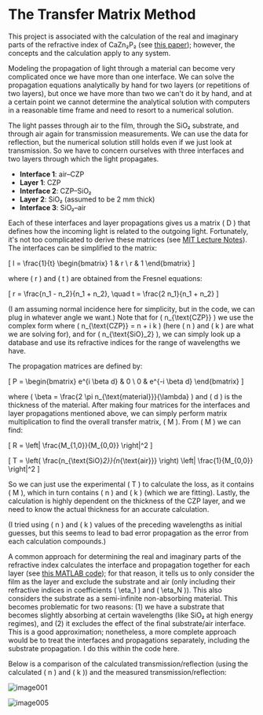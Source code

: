 # The Transfer Matrix Method

This project is associated with the calculation of the real and imaginary parts of the refractive index of CaZn₂P₂ (see [this paper](https://doi.org/10.1002/aenm.202402640)); however, the concepts and the calculation apply to any system.

Modeling the propagation of light through a material can become very complicated once we have more than one interface. We can solve the propagation equations analytically by hand for two layers (or repetitions of two layers), but once we have more than two we can't do it by hand, and at a certain point we cannot determine the analytical solution with computers in a reasonable time frame and need to resort to a numerical solution.

The light passes through air to the film, through the SiO₂ substrate, and through air again for transmission measurements. We can use the data for reflection, but the numerical solution still holds even if we just look at transmission. So we have to concern ourselves with three interfaces and two layers through which the light propagates.

- **Interface 1**: air–CZP
- **Layer 1**: CZP
- **Interface 2**: CZP–SiO₂
- **Layer 2**: SiO₂ (assumed to be 2 mm thick)
- **Interface 3**: SiO₂–air

Each of these interfaces and layer propagations gives us a matrix \( D \) that defines how the incoming light is related to the outgoing light. Fortunately, it's not too complicated to derive these matrices (see [MIT Lecture Notes](https://ocw.mit.edu/courses/3-024-electronic-optical-and-magnetic-properties-of-materials-spring-2013/bc1be0fe02cf4f8845cc7c8c5ed97008_MIT3_024S13_2012lec23.pdf)). The interfaces can be simplified to the matrix:

\[ I = \frac{1}{t} \begin{bmatrix} 1 & r \\ r & 1 \end{bmatrix} \]

where \( r \) and \( t \) are obtained from the Fresnel equations:

\[ r = \frac{n_1 - n_2}{n_1 + n_2}, \quad t = \frac{2 n_1}{n_1 + n_2} \]

(I am assuming normal incidence here for simplicity, but in the code, we can plug in whatever angle we want.) Note that for \( n_{\text{CZP}} \) we use the complex form where \( n_{\text{CZP}} = n + i k \) (here \( n \) and \( k \) are what we are solving for), and for \( n_{\text{SiO}_2} \), we can simply look up a database and use its refractive indices for the range of wavelengths we have.

The propagation matrices are defined by:

\[ P = \begin{bmatrix} e^{i \beta d} & 0 \\ 0 & e^{-i \beta d} \end{bmatrix} \]

where \( \beta = \frac{2 \pi n_{\text{material}}}{\lambda} \) and \( d \) is the thickness of the material. After making four matrices for the interfaces and layer propagations mentioned above, we can simply perform matrix multiplication to find the overall transfer matrix, \( M \). From \( M \) we can find:

\[ R = \left| \frac{M_{1,0}}{M_{0,0}} \right|^2 \]

\[ T = \left( \frac{n_{\text{SiO}_2}}{n_{\text{air}}} \right) \left| \frac{1}{M_{0,0}} \right|^2 \]

So we can just use the experimental \( T \) to calculate the loss, as it contains \( M \), which in turn contains \( n \) and \( k \) (which we are fitting). Lastly, the calculation is highly dependent on the thickness of the CZP layer, and we need to know the actual thickness for an accurate calculation.

(I tried using \( n \) and \( k \) values of the preceding wavelengths as initial guesses, but this seems to lead to bad error propagation as the error from each calculation compounds.)

A common approach for determining the real and imaginary parts of the refractive index calculates the interface and propagation together for each layer (see [this MATLAB code](https://www.mathworks.com/matlabcentral/fileexchange/50923-jreftran-a-layered-thin-film-transmission-and-reflection-coefficient-calculator)); for that reason, it tells us to only consider the film as the layer and exclude the substrate and air (only including their refractive indices in coefficients \( \eta_1 \) and \( \eta_N \)). This also considers the substrate as a semi-infinite non-absorbing material. This becomes problematic for two reasons: (1) we have a substrate that becomes slightly absorbing at certain wavelengths (like SiO₂ at high energy regimes), and (2) it excludes the effect of the final substrate/air interface. This is a good approximation; nonetheless, a more complete approach would be to treat the interfaces and propagations separately, including the substrate propagation. I do this within the code here.

Below is a comparison of the calculated transmission/reflection (using the calculated \( n \) and \( k \)) and the measured transmission/reflection:

![image001](https://github.com/user-attachments/assets/74736398-a193-4cc9-9583-1f9e2b88248e)

![image005](https://github.com/user-attachments/assets/40f874a0-e81d-4a5a-9e1e-8f39bf72ee08)
